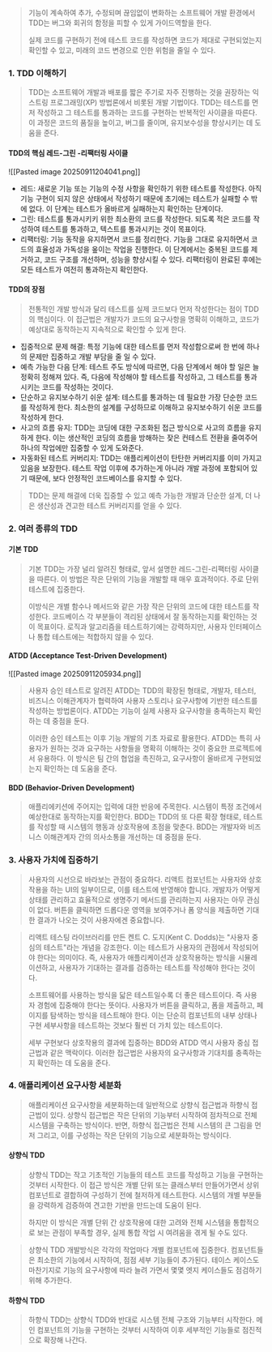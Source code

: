 > 기능이 계속하여 추가, 수정되며 끊임없이 변화하는 소프트웨어 개발 환경에서 TDD는 버그와 회귀의 함정을 피할 수 있게 가이드역할을 한다.
> 
> 실제 코드를 구현하기 전에 테스트 코드를 작성하면 코드가 제대로 구현되었는지 확인할 수 있고, 미래의 코드 변경으로 인한 위험을 줄일 수 있다.

### 1. TDD 이해하기

> TDD는 소프트웨어 개발과 배포를 짧은 주기로 자주 진행하는 것을 권장하는 익스트링 프로그래밍(XP) 방법론에서 비롯된 개발 기법이다. TDD는 테스트를 먼저 작성하고 그 테스트를 통과하는 코드를 구현하는 반복적인 사이클을 따른다. 이 과정은 코드의 품질을 높이고, 버그를 줄이며, 유지보수성을 향상시키는 데 도움을 준다.

#### TDD의 핵심 레드-그린 -리팩터링 사이클

![[Pasted image 20250911204041.png]]


- 레드: 새로운 기능 또는 기능의 수정 사항을 확인하기 위한 테스트를 작성한다. 아직 기능 구현이 되지 않은 상태에서 작성하기 때문에 초기에는 테스트가 실패할 수 밖에 없다. 이 단계는 테스트가 올바르게 실패하는지 확인하는 단계이다.
- 그린: 테스트를 통과시키키 위한 최소환의 코드를 작성한다. 되도록 적은 코드를 작성하여 테스트를 통과하고, 텍스트를 통과시키는 것이 목표이다.
- 리팩터링: 기능 동작을 유지하면서 코드를 정리한다. 기능을 그대로 유지하면서 코드의 효율성과 가독성을 옾이는 작업을 진행한다. 이 단계에서는 중복된 코드를 제거하고, 코드 구조를 개선하며, 성능을 향상시킬 수 있다. 리팩터링이 완료된 후에는 모든 테스트가 여전히 통과하는지 확인한다.
  
#### TDD의 장점

> 전통적인 개발 방식과 달리 테스트를 실제 코드보다 먼저 작성한다는 점이 TDD의 핵심이다. 이 접근법은 개발자가 코드의 요구사항을 명확히 이해하고, 코드가 예상대로 동작하는지 지속적으로 확인할 수 있게 한다.

- 집중적으로 문제 해결: 특정 기능에 대한 테스트를 먼저 작성함으로써 한 번에 하나의 문제만 집중하고 개발 부담을 줄 일 수 있다.
- 예측 가능한 다음 단계: 테스트 주도 방식에 따르면, 다음 단계에서 해야 할 일은 늘 정확히 정해져 있다. 즉,  다음에 작성해야 할 테스트를 작성하고, 그 테스트를 통과시키는 코드를 작성하는 것이다.
- 단순하고 유지보수하기 쉬운 설계: 테스트를 통과하는 데 필요한 가장 단순한 코드를 작성하게 한다. 최소한의 설계를 구성하므로 이해하고 유지보수하기 쉬운 코드를 작성하게 한다.
- 사고의 흐름 유지: TDD는 코딩에 대한 구조화된 접근 방식으로 사고의 흐름을 유지하게 한다. 이는 생산적인 코딩의 흐름을 방해하는 잦은 컨테스트 전환을 줄여주어 하나의 작업에만 집중할 수 있게 도와준다.
- 자동화된 테스트 커버리지: TDD는 애플리케이션이 탄탄한 커버리지를 이미 가지고 있음을 보장한다. 테스트 작업 이후에 추가하는게 아니라 개발 과정에 포함되어 있기 때문에, 보다 안정적인 코드베이스를 유지할 수 있다.
  
> TDD는 문제 해결에 더욱 집중할 수 있고 예측 가능한 개발과 단순한 설계, 더 나은 생산성과 견고한 테스트 커버리지를 얻을 수 있다.


### 2. 여러 종류의 TDD

#### 기본 TDD

> 기본 TDD는 가장 널리 알려진 형태로, 앞서 설명한 레드-그린-리팩터링 사이클을 따른다. 이 방법은 작은 단위의 기능을 개발할 때 매우 효과적이다. 주로 단위 테스트에 집중한다.
> 
> 이방식은 개별 함수나 메서드와 같은 가장 작은 단위의 코드에 대한 테스트를 작성한다. 코드베이스 각 부분들이 격리된 상태에서 잘 동작하는지를 확인하는 것이 목표이다. 로직과 알고리즘을 테스트하기에는 강력하지만, 사용자 인터페이스나 통합 테스트에는 적합하지 않을 수 있다.

#### ATDD (Acceptance Test-Driven Development)

![[Pasted image 20250911205934.png]]

> 사용자 승인 테스트로 알려진 ATDD는 TDD의 확장된 형태로, 개발자, 테스터, 비즈니스 이해관계자가 협력하여 사용자 스토리나 요구사항에 기반한 테스트를 작성하는 방법론이다. ATDD는 기능이 실제 사용자 요구사항을 충족하는지 확인하는 데 중점을 둔다.
> 
> 이러한 승인 테스트는 이후 기능 개발의 기초 자료로 활용한다. ATDD는 특히 사용자가 원하는 것과 요구하는 사항들을 명확히 이해하는 것이 중요한 프로젝트에서 유용하다. 이 방식은 팀 간의 협업을 촉진하고, 요구사항이 올바르게 구현되었는지 확인하는 데 도움을 준다.

#### BDD (Behavior-Driven Development)

> 애플리에키션에 주어지는 입력에 대한 반응에 주목한다. 시스템이 특정 조건에서 예상한대로 동작하는지를 확인한다. BDD는 TDD의 또 다른 확장 형태로, 테스트를 작성할 때 시스템의 행동과 상호작용에 초점을 맞춘다. BDD는 개발자와 비즈니스 이해관계자 간의 의사소통을 개선하는 데 중점을 둔다.

### 3. 사용자 가치에 집중하기

> 사용자의 시선으로 바라보는 관점이 중요하다. 리액트 컴포넌트는 사용자와 상호작용을 하는 UI의 일부이므로, 이를 테스트에 반영해야 합니다. 개발자가 어떻게 상태를 관리하고 효율적으로 생명주기 메서드를 관리하는지 사용자는 아무 관심이 없다. 버튼을 클릭하면 드롭다운 영역을 보여주거나 폼 양식을 제출하면 기대한 결과가 나오는 것이 사용자에겐 중요합니다.

> 리액트 테스팅 라이브러리를 만든 켄트 C. 도지(Kent C. Dodds)는 "사용자 중심의 테스트"라는 개념을 강조한다. 이는 테스트가 사용자의 관점에서 작성되어야 한다는 의미이다. 즉, 사용자가 애플리케이션과 상호작용하는 방식을 시뮬레이션하고, 사용자가 기대하는 결과를 검증하는 테스트를 작성해야 한다는 것이다.
> 
> 소프트웨어를 사용하는 방식을 닯은 테스트일수록 더 좋은 테스트이다. 즉 사용자 경험에 집중해야 한다는 뜻이다. 사용자가 버튼을 클릭하고, 폼을 제출하고, 페이지를 탐색하는 방식을 테스트해야 한다. 이는 단순히 컴포넌트의 내부 상태나 구현 세부사항을 테스트하는 것보다 훨씬 더 가치 있는 테스트이다.
> 
> 세부 구현보다 상호작용의 결과에 집중하는 BDD와 ATDD 역시 사용자 중심 접근법과 같은 맥락이다. 이러한 접근법은 사용자의 요구사항과 기대치를 충족하는지 확인하는 데 도움을 준다.

### 4. 애플리케이션 요구사항 세분화

> 애플리케이션 요구사항을 세분화하는데 일반적으로 상향식 접근법과 하향식 접근법이 있다. 상향식 접근법은 작은 단위의 기능부터 시작하여 점차적으로 전체 시스템을 구축하는 방식이다. 반면, 하향식 접근법은 전체 시스템의 큰 그림을 먼저 그리고, 이를 구성하는 작은 단위의 기능으로 세분화하는 방식이다.

#### 상향식 TDD

> 상향식 TDD는 작고 기초적인 기능들의 테스트 코드를 작성하고 기능을 구현하는 것부터 시작한다. 이 접근 방식은 개별 단위 또는 클래스부터 만들어가면서 상위 컴포넌트로 결합하여 구성하기 전에 철저하게 테스트한다. 시스템의 개별 부분들을 강력하게 검증하여 견고한 기반을 만드는데 도움이 된다.
> 
> 하지만 이 방식은 개별 단위 간 상호작용에 대한 고려와 전체 시스템을 통합적으로 보는 관점이 부족할 경우, 실제 통합 작업 시 여려움을 겪게 될 수도 있다.

> 상향식 TDD 개발방식은 각각의 작업마다 개별 컴포넌트에 집중한다. 컴포넌트들은 최소한의 기능에서 시작하여, 점점 세부 기능들이 추가된다. 테이스 케이스도 마찬기지로 기능의 요구사항에 따라 늘려 가면서 몇몇 엣지 케이스들도 점검하기 위해 추가한다.

#### 하향식 TDD

> 하향식 TDD는 상향식 TDD와 반대로 시스템 전체 구조와 기능부터 시작한다. 메인 컴포넌트의 기능을 구현하는 것부터 시작하여 이후 세부적인 기능들로 점진적으로 확장해 나간다.




